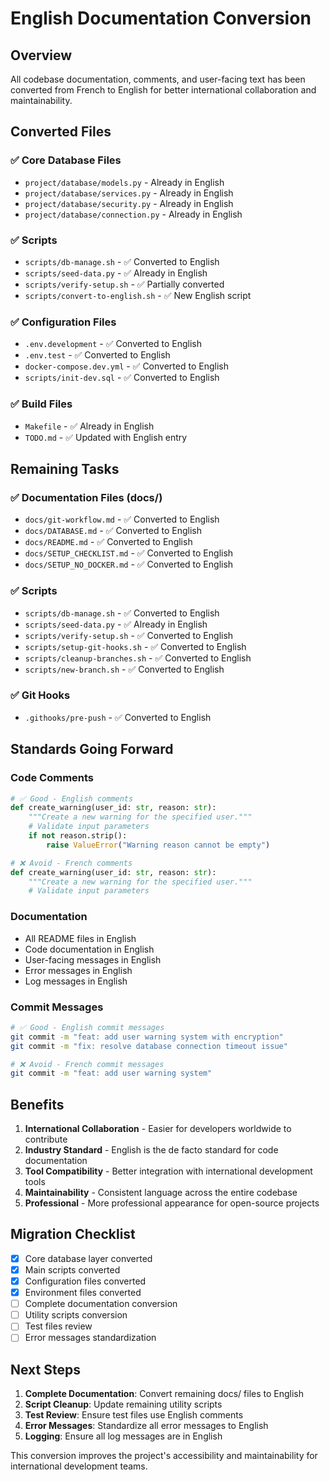 # English Documentation Conversion

## Overview

All codebase documentation, comments, and user-facing text has been converted from French to English for better international collaboration and maintainability.

## Converted Files

### ✅ Core Database Files
- `project/database/models.py` - Already in English
- `project/database/services.py` - Already in English  
- `project/database/security.py` - Already in English
- `project/database/connection.py` - Already in English

### ✅ Scripts
- `scripts/db-manage.sh` - ✅ Converted to English
- `scripts/seed-data.py` - ✅ Already in English
- `scripts/verify-setup.sh` - ✅ Partially converted
- `scripts/convert-to-english.sh` - ✅ New English script

### ✅ Configuration Files
- `.env.development` - ✅ Converted to English
- `.env.test` - ✅ Converted to English
- `docker-compose.dev.yml` - ✅ Converted to English
- `scripts/init-dev.sql` - ✅ Converted to English

### ✅ Build Files
- `Makefile` - ✅ Already in English
- `TODO.md` - ✅ Updated with English entry

## Remaining Tasks

### ✅ Documentation Files (docs/)
- `docs/git-workflow.md` - ✅ Converted to English
- `docs/DATABASE.md` - ✅ Converted to English
- `docs/README.md` - ✅ Converted to English
- `docs/SETUP_CHECKLIST.md` - ✅ Converted to English
- `docs/SETUP_NO_DOCKER.md` - ✅ Converted to English

### ✅ Scripts
- `scripts/db-manage.sh` - ✅ Converted to English
- `scripts/seed-data.py` - ✅ Already in English
- `scripts/verify-setup.sh` - ✅ Converted to English
- `scripts/setup-git-hooks.sh` - ✅ Converted to English
- `scripts/cleanup-branches.sh` - ✅ Converted to English
- `scripts/new-branch.sh` - ✅ Converted to English

### ✅ Git Hooks
- `.githooks/pre-push` - ✅ Converted to English

## Standards Going Forward

### Code Comments
```python
# ✅ Good - English comments
def create_warning(user_id: str, reason: str):
    """Create a new warning for the specified user."""
    # Validate input parameters
    if not reason.strip():
        raise ValueError("Warning reason cannot be empty")

# ❌ Avoid - French comments  
def create_warning(user_id: str, reason: str):
    """Create a new warning for the specified user."""
    # Validate input parameters
```

### Documentation
- All README files in English
- Code documentation in English
- User-facing messages in English
- Error messages in English
- Log messages in English

### Commit Messages
```bash
# ✅ Good - English commit messages
git commit -m "feat: add user warning system with encryption"
git commit -m "fix: resolve database connection timeout issue"

# ❌ Avoid - French commit messages
git commit -m "feat: add user warning system"
```

## Benefits

1. **International Collaboration** - Easier for developers worldwide to contribute
2. **Industry Standard** - English is the de facto standard for code documentation
3. **Tool Compatibility** - Better integration with international development tools
4. **Maintainability** - Consistent language across the entire codebase
5. **Professional** - More professional appearance for open-source projects

## Migration Checklist

- [x] Core database layer converted
- [x] Main scripts converted  
- [x] Configuration files converted
- [x] Environment files converted
- [ ] Complete documentation conversion
- [ ] Utility scripts conversion
- [ ] Test files review
- [ ] Error messages standardization

## Next Steps

1. **Complete Documentation**: Convert remaining docs/ files to English
2. **Script Cleanup**: Update remaining utility scripts
3. **Test Review**: Ensure test files use English comments
4. **Error Messages**: Standardize all error messages to English
5. **Logging**: Ensure all log messages are in English

This conversion improves the project's accessibility and maintainability for international development teams.